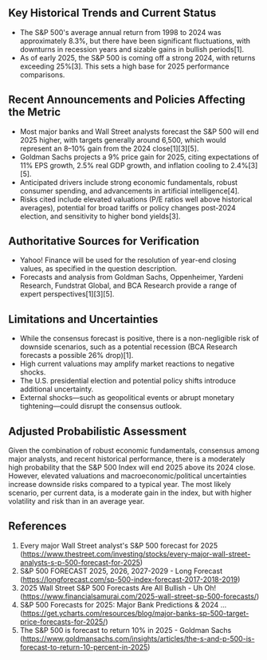 ## Key Historical Trends and Current Status

- The S&P 500's average annual return from 1998 to 2024 was approximately 8.3%, but there have been significant fluctuations, with downturns in recession years and sizable gains in bullish periods[1].
- As of early 2025, the S&P 500 is coming off a strong 2024, with returns exceeding 25%[3]. This sets a high base for 2025 performance comparisons.

## Recent Announcements and Policies Affecting the Metric

- Most major banks and Wall Street analysts forecast the S&P 500 will end 2025 higher, with targets generally around 6,500, which would represent an 8–10% gain from the 2024 close[1][3][5].
- Goldman Sachs projects a 9% price gain for 2025, citing expectations of 11% EPS growth, 2.5% real GDP growth, and inflation cooling to 2.4%[3][5].
- Anticipated drivers include strong economic fundamentals, robust consumer spending, and advancements in artificial intelligence[4].
- Risks cited include elevated valuations (P/E ratios well above historical averages), potential for broad tariffs or policy changes post-2024 election, and sensitivity to higher bond yields[3].

## Authoritative Sources for Verification

- Yahoo! Finance will be used for the resolution of year-end closing values, as specified in the question description.
- Forecasts and analysis from Goldman Sachs, Oppenheimer, Yardeni Research, Fundstrat Global, and BCA Research provide a range of expert perspectives[1][3][5].

## Limitations and Uncertainties

- While the consensus forecast is positive, there is a non-negligible risk of downside scenarios, such as a potential recession (BCA Research forecasts a possible 26% drop)[1].
- High current valuations may amplify market reactions to negative shocks.
- The U.S. presidential election and potential policy shifts introduce additional uncertainty.
- External shocks—such as geopolitical events or abrupt monetary tightening—could disrupt the consensus outlook.

## Adjusted Probabilistic Assessment

Given the combination of robust economic fundamentals, consensus among major analysts, and recent historical performance, there is a moderately high probability that the S&P 500 Index will end 2025 above its 2024 close. However, elevated valuations and macroeconomic/political uncertainties increase downside risks compared to a typical year. The most likely scenario, per current data, is a moderate gain in the index, but with higher volatility and risk than in an average year.

## References

1. Every major Wall Street analyst's S&P 500 forecast for 2025 (https://www.thestreet.com/investing/stocks/every-major-wall-street-analysts-s-p-500-forecast-for-2025)
2. S&P 500 FORECAST 2025, 2026, 2027-2029 - Long Forecast (https://longforecast.com/sp-500-index-forecast-2017-2018-2019)
3. 2025 Wall Street S&P 500 Forecasts Are All Bullish - Uh Oh! (https://www.financialsamurai.com/2025-wall-street-sp-500-forecasts/)
4. S&P 500 Forecasts for 2025: Major Bank Predictions & 2024 ... (https://get.ycharts.com/resources/blog/major-banks-sp-500-target-price-forecasts-for-2025/)
5. The S&P 500 is forecast to return 10% in 2025 - Goldman Sachs (https://www.goldmansachs.com/insights/articles/the-s-and-p-500-is-forecast-to-return-10-percent-in-2025)